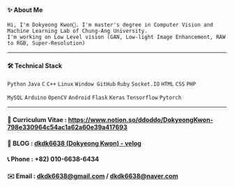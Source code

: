 #### ✨ About Me
```
Hi, I'm Dokyeong Kwon👋. I'm master's degree in Computer Vision and Machine Learning Lab of Chung-Ang University.
I'm working on Low Level vision (GAN, Low-light Image Enhancement, RAW to RGB, Super-Resolution)
``` 
---

#### 🛠 Technical Stack
`Python` `Java` `C` `C++` `Linux` `Window GitHub` `Ruby` `Socket.IO` `HTML` `CSS` `PHP` 

`MySQL` `Arduino` `OpenCV` `Android` `Flask` `Keras` `Tensorflow` `Pytorch`

---

#### 👀 **Curriculum Vitae** : https://www.notion.so/ddoddo/DokyeongKwon-798e330964c54ac1a62a60e39a417693

#### 💎 **BLOG** : [dkdk6638 (Dokyeong Kwon) - velog](https://velog.io/@dkdk6638)

#### 📞  **Phone** : +82) 010-6638-6434

#### ✉️  **Email** : [dkdk6638@gmail.com](mailto:dkdk6638@gmail.com) / [dkdk6638@naver.com](mailto:dkdk6638@naver.com)

